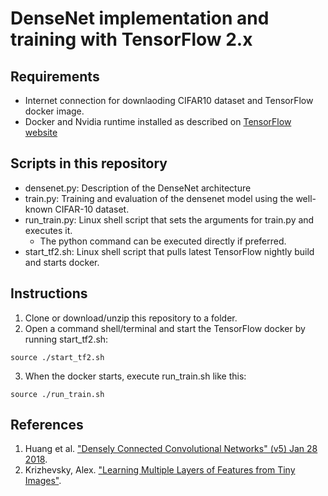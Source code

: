 
# DenseNet implementation and training with TensorFlow 2.x


## Requirements

+ Internet connection for downlaoding CIFAR10 dataset and TensorFlow docker image.
+ Docker and Nvidia runtime installed as described on [TensorFlow website](https://www.tensorflow.org/install/docker)


## Scripts in this repository

+ densenet.py: Description of the DenseNet architecture
+ train.py: Training and evaluation of the densenet model using the well-known CIFAR-10 dataset.
+ run_train.py: Linux shell script that sets the arguments for train.py and executes it.
  + The python command can be executed directly if preferred.
+ start_tf2.sh: Linux shell script that pulls latest TensorFlow nightly build and starts docker.

## Instructions 

1. Clone or download/unzip this repository to a folder.
2. Open a command shell/terminal and start the TensorFlow docker by running start_tf2.sh:

```shell
source ./start_tf2.sh
```

3. When the docker starts, execute run_train.sh like this:

```shell
source ./run_train.sh
```


## References

1. Huang et al. <a href="https://arxiv.org/pdf/1608.06993.pdf">"Densely Connected Convolutional Networks" (v5) Jan 28 2018</a>.
2. Krizhevsky, Alex. <a href="https://www.cs.toronto.edu/~kriz/learning-features-2009-TR.pdf">"Learning Multiple Layers of Features from Tiny Images"</a>.

